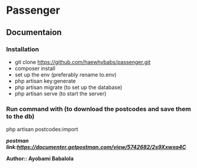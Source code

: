 # Passenger

## Documentaion

### Installation
* git clone https://github.com/haewhybabs/passenger.git
* composer install
* set up the env (preferably rename to.env)
* php artisan key:generate
* php artisan migrate (to set up the database)
* php artisan serve (to start the server)



### Run command with (to download the postcodes and save them to the db)
php artisan postcodes:import




***postman link:https://documenter.getpostman.com/view/5742682/2s9Xxwxa4C***


**Author:: Ayobami Babalola**
